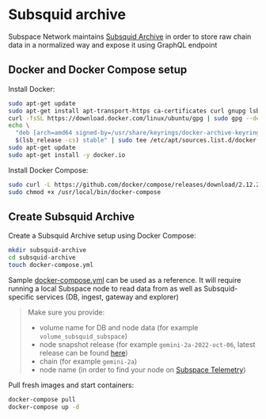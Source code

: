 # Subsquid archive

Subspace Network maintains [Subsquid Archive](https://docs.subsquid.io/archives/) in order to store raw chain data in a normalized way and expose it using GraphQL endpoint

## Docker and Docker Compose setup
Install Docker:

```bash
sudo apt-get update
sudo apt-get install apt-transport-https ca-certificates curl gnupg lsb-release
curl -fsSL https://download.docker.com/linux/ubuntu/gpg | sudo gpg --dearmor -o /usr/share/keyrings/docker-archive-keyring.gpg
echo \
  "deb [arch=amd64 signed-by=/usr/share/keyrings/docker-archive-keyring.gpg] https://download.docker.com/linux/ubuntu \
  $(lsb_release -cs) stable" | sudo tee /etc/apt/sources.list.d/docker.list > /dev/null
sudo apt-get update
sudo apt-get install -y docker.io
```

Install Docker Compose:
```bash
sudo curl -L https://github.com/docker/compose/releases/download/2.12.2/docker-compose-`uname -s`-`uname -m` -o /usr/local/bin/docker-compose
sudo chmod +x /usr/local/bin/docker-compose
```

## Create Subsquid Archive
Create a Subsquid Archive setup using Docker Compose:
```bash
mkdir subsquid-archive
cd subsquid-archive
touch docker-compose.yml
```

Sample [docker-compose.yml](docker-compose.yml) can be used as a reference. It will require running a local Subspace node to read data from as well as Subsquid-specific services (DB, ingest, gateway and explorer)

> Make sure you provide: 
> - volume name for DB and node data (for example `volume_subsquid_subspace`)
> - node snapshot release (for example `gemini-2a-2022-oct-06`, latest release can be found [here](https://github.com/subspace/subspace/pkgs/container/node))
> - chain (for example `gemini-2a`)
> - node name (in order to find your node on [Subspace Telemetry](https://telemetry.subspace.network/))

Pull fresh images and start containers:
```bash
docker-compose pull
docker-compose up -d
```
